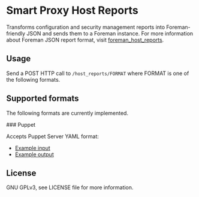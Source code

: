 # Smart Proxy Host Reports

Transforms configuration and security management reports into Foreman-friendly JSON and sends them to a Foreman instance. For more information about Foreman JSON report format, visit [foreman_host_reports](https://github.com/theforeman/foreman_host_reports).

## Usage

Send a POST HTTP call to `/host_reports/FORMAT` where FORMAT is one of the following formats.

## Supported formats

The following formats are currently implemented.

### Puppet

Accepts Puppet Server YAML format:

* [Example input](test/fixtures/foreman-web.yaml)
* [Example output](test/snapshots/foreman-web.json)

## License

GNU GPLv3, see LICENSE file for more information.